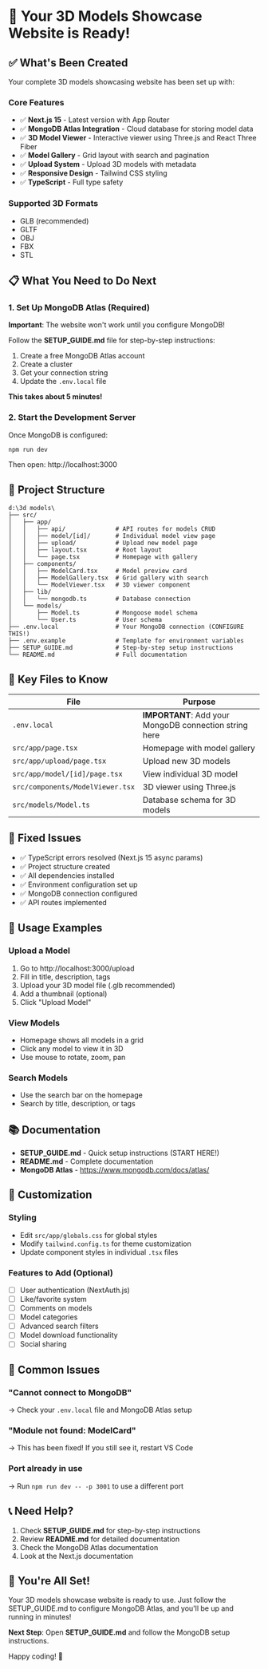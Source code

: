 # 🎉 Your 3D Models Showcase Website is Ready!

## ✅ What's Been Created

Your complete 3D models showcasing website has been set up with:

### Core Features
- ✅ **Next.js 15** - Latest version with App Router
- ✅ **MongoDB Atlas Integration** - Cloud database for storing model data
- ✅ **3D Model Viewer** - Interactive viewer using Three.js and React Three Fiber
- ✅ **Model Gallery** - Grid layout with search and pagination
- ✅ **Upload System** - Upload 3D models with metadata
- ✅ **Responsive Design** - Tailwind CSS styling
- ✅ **TypeScript** - Full type safety

### Supported 3D Formats
- GLB (recommended)
- GLTF
- OBJ
- FBX
- STL

## 📋 What You Need to Do Next

### 1. Set Up MongoDB Atlas (Required)

**Important**: The website won't work until you configure MongoDB!

Follow the **SETUP_GUIDE.md** file for step-by-step instructions:
1. Create a free MongoDB Atlas account
2. Create a cluster
3. Get your connection string
4. Update the `.env.local` file

**This takes about 5 minutes!**

### 2. Start the Development Server

Once MongoDB is configured:

```bash
npm run dev
```

Then open: http://localhost:3000

## 📂 Project Structure

```
d:\3d models\
├── src/
│   ├── app/
│   │   ├── api/              # API routes for models CRUD
│   │   ├── model/[id]/       # Individual model view page
│   │   ├── upload/           # Upload new model page
│   │   ├── layout.tsx        # Root layout
│   │   └── page.tsx          # Homepage with gallery
│   ├── components/
│   │   ├── ModelCard.tsx     # Model preview card
│   │   ├── ModelGallery.tsx  # Grid gallery with search
│   │   └── ModelViewer.tsx   # 3D viewer component
│   ├── lib/
│   │   └── mongodb.ts        # Database connection
│   └── models/
│       ├── Model.ts          # Mongoose model schema
│       └── User.ts           # User schema
├── .env.local                # Your MongoDB connection (CONFIGURE THIS!)
├── .env.example              # Template for environment variables
├── SETUP_GUIDE.md            # Step-by-step setup instructions
└── README.md                 # Full documentation

```

## 🎯 Key Files to Know

| File | Purpose |
|------|---------|
| `.env.local` | **IMPORTANT**: Add your MongoDB connection string here |
| `src/app/page.tsx` | Homepage with model gallery |
| `src/app/upload/page.tsx` | Upload new 3D models |
| `src/app/model/[id]/page.tsx` | View individual 3D model |
| `src/components/ModelViewer.tsx` | 3D viewer using Three.js |
| `src/models/Model.ts` | Database schema for 3D models |

## 🔧 Fixed Issues

- ✅ TypeScript errors resolved (Next.js 15 async params)
- ✅ Project structure created
- ✅ All dependencies installed
- ✅ Environment configuration set up
- ✅ MongoDB connection configured
- ✅ API routes implemented

## 🚀 Usage Examples

### Upload a Model
1. Go to http://localhost:3000/upload
2. Fill in title, description, tags
3. Upload your 3D model file (.glb recommended)
4. Add a thumbnail (optional)
5. Click "Upload Model"

### View Models
- Homepage shows all models in a grid
- Click any model to view it in 3D
- Use mouse to rotate, zoom, pan

### Search Models
- Use the search bar on the homepage
- Search by title, description, or tags

## 📚 Documentation

- **SETUP_GUIDE.md** - Quick setup instructions (START HERE!)
- **README.md** - Complete documentation
- **MongoDB Atlas** - https://www.mongodb.com/docs/atlas/

## 🎨 Customization

### Styling
- Edit `src/app/globals.css` for global styles
- Modify `tailwind.config.ts` for theme customization
- Update component styles in individual `.tsx` files

### Features to Add (Optional)
- [ ] User authentication (NextAuth.js)
- [ ] Like/favorite system
- [ ] Comments on models
- [ ] Model categories
- [ ] Advanced search filters
- [ ] Model download functionality
- [ ] Social sharing

## 🐛 Common Issues

### "Cannot connect to MongoDB"
→ Check your `.env.local` file and MongoDB Atlas setup

### "Module not found: ModelCard"
→ This has been fixed! If you still see it, restart VS Code

### Port already in use
→ Run `npm run dev -- -p 3001` to use a different port

## 📞 Need Help?

1. Check **SETUP_GUIDE.md** for step-by-step instructions
2. Review **README.md** for detailed documentation
3. Check the MongoDB Atlas documentation
4. Look at the Next.js documentation

## 🎉 You're All Set!

Your 3D models showcase website is ready to use. Just follow the SETUP_GUIDE.md to configure MongoDB Atlas, and you'll be up and running in minutes!

**Next Step**: Open **SETUP_GUIDE.md** and follow the MongoDB setup instructions.

Happy coding! 🚀
